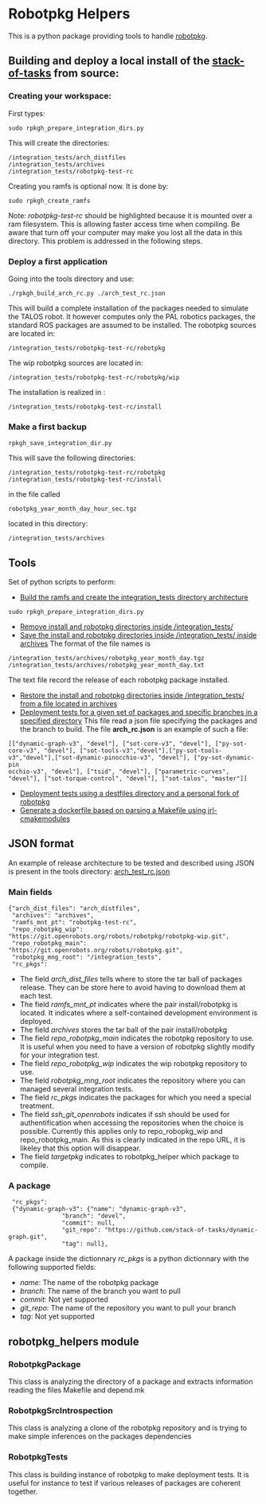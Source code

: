 # Robotpkg Helpers

This is a python package providing tools to handle [robotpkg](http://robotpkg.openrobots.org/robotpkg/README.html).

## Building and deploy a local install of the [stack-of-tasks](http://stack-of-tasks.github.io) from source:

### Creating your workspace:

First types:
```
sudo rpkgh_prepare_integration_dirs.py
```

This will create the directories:

```
/integration_tests/arch_distfiles
/integration_tests/archives
/integration_tests/robotpkg-test-rc
```

Creating you ramfs is optional now. It is done by:
```
sudo rpkgh_create_ramfs
```
Note: *robotpkg-test-rc* should be highlighted because it is mounted over a ram filesystem.
This is allowing faster access time when compiling.
Be aware that turn off your computer may make you lost all the data in this directory.
This problem is addressed in the following steps.

### Deploy a first application
Going into the tools directory and use:
```
./rpkgh_build_arch_rc.py ./arch_test_rc.json
```

This will build a complete installation of the packages needed to simulate the TALOS robot.
It however computes only the PAL robotics packages, the standard ROS packages are assumed to be installed.
The robotpkg sources are located in:
```
/integration_tests/robotpkg-test-rc/robotpkg
```

The wip robotpkg sources are located in:
```
/integration_tests/robotpkg-test-rc/robotpkg/wip
```

The installation is realized in :
```
/integration_tests/robotpkg-test-rc/install
```

### Make a first backup
```
rpkgh_save_integration_dir.py
```
This will save the following directories:
```
/integration_tests/robotpkg-test-rc/robotpkg
/integration_tests/robotpkg-test-rc/install
```
in the file called 
```
robotpkg_year_month_day_hour_sec.tgz
```
located in this directory:
```
/integration_tests/archives
```


## Tools

Set of python scripts to perform:

- [Build the ramfs and create the integration_tests directory architecture ](tools/rpkgh_prepare_integration_dirs.py)
```
sudo rpkgh_prepare_integration_dirs.py
```
- [Remove install and robotpkg directories inside /integration_tests/](tools/rpkgh_clean_integration_dir.py)
- [Save the install and robotpkg directories inside /integration_tests/ inside archives](tools/rpkgh_save_integration.py)
The format of the file names is
```
/integration_tests/archives/robotpkg_year_month_day.tgz
/integration_tests/archives/robotpkg_year_month_day.txt
```
The text file record the release of each robotpkg package installed.
- [Restore the install and robotpkg directories inside /integration_tests/ from a file located in archives](tools/rpkgh_restore_dir.py)
- [Deployment tests for a given set of packages and specific branches in a specified directory](tools/rpkgh_rc_other_path.py)
This file read a json file specifying the packages and the branch to build. The file <b>arch_rc.json</b> is an example of such a file:
```
[["dynamic-graph-v3", "devel"], ["sot-core-v3", "devel"], ["py-sot-core-v3", "devel"], ["sot-tools-v3","devel"],["py-sot-tools-v3","devel"],["sot-dynamic-pinocchio-v3", "devel"], ["py-sot-dynamic-pin
occhio-v3", "devel"], ["tsid", "devel"], ["parametric-curves", "devel"], ["sot-torque-control", "devel"], ["sot-talos", "master"]]
```
- [Deployment tests using a destfiles directory and a personal fork of robotpkg](tools/rpkgh_distfiles.py)
- [Generate a dockerfile based on parsing a Makefile using jrl-cmakemodules](tools/rpkgh_gen_dockerfile.py)

## JSON format

An example of release architecture to be tested and described using JSON is present in the tools directory:
[arch_test_rc.json](tools/arch_test_rc.json)

### Main fields
```
{"arch_dist_files": "arch_distfiles",
 "archives": "archives",
 "ramfs_mnt_pt": "robotpkg-test-rc", 
 "repo_robotpkg_wip": "https://git.openrobots.org/robots/robotpkg/robotpkg-wip.git",
 "repo_robotpkg_main": "https://git.openrobots.org/robots/robotpkg.git",
 "robotpkg_mng_root": "/integration_tests", 
 "rc_pkgs":
```

 - The field *arch_dist_files* tells where to store the tar ball of packages release.
They can be store here to avoid having to download them at each test.
 - The field *ramfs_mnt_pt* indicates where the pair install/robotpkg is located. It indicates
where a self-contained development environment is deployed.
 - The field *archives* stores the tar ball of the pair install/robotpkg
 - The field *repo_robotpkg_main* indicates the robotpkg repository to use. 
It is useful when you need to have a version of robotpkg slightly modify for your integration test.
 - The field *repo_robotpkg_wip* indicates the wip robotpkg repository to use.
 - The field *robotpkg_mng_root* indicates the repository where you can managed several integration tests.
 - The field *rc_pkgs* indicates the packages for which you need a special treatment.
 - The field *ssh_git_openrobots* indicates if ssh should be used for authentification when accessing the repositories when the choice
is possible. Currently this applies only to repo_robopkg_wip and repo_robotpkg_main.
As this is clearly indicated in the repo URL, it is likeley that this option will disappear.
 - The field *targetpkg* indicates to robotpkg_helper which package to compile.

### A package
```
 "rc_pkgs":
 {"dynamic-graph-v3": {"name": "dynamic-graph-v3",
		       "branch": "devel",
		       "commit": null,
		       "git_repo": "https://github.com/stack-of-tasks/dynamic-graph.git",
		       "tag": null},
```
A package inside the dictionnary *rc_pkgs* is a python dictionnary with the following supported fields:

 - *name*: The name of the robotpkg package
 - *branch*: The name of the branch you want to pull
 - *commit*: Not yet supported
 - *git_repo*: The name of the repository you want to pull your branch
 - *tag*: Not yet supported

## robotpkg_helpers module

### RobotpkgPackage

This class is analyzing the directory of a package and extracts information
reading the files Makefile and depend.mk

### RobotpkgSrcIntrospection

This class is analyzing a clone of the robotpkg repository and is trying
to make simple inferences on the packages dependencies

### RobotpkgTests

This class is building instance of robotpkg to make deployment tests.
It is useful for instance to test if various releases of packages are coherent
together.

